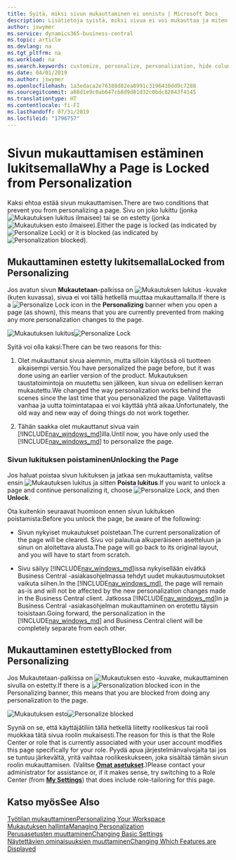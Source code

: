 ```yaml
---
title: Syitä, miksi sivun mukauttaminen ei onnistu | Microsoft Docs
description: Lisätietoja syistä, miksi sivua ei voi mukauttaa ja miten sivun lukituksen voi avata mukauttamista varten.
author: jswymer
ms.service: dynamics365-business-central
ms.topic: article
ms.devlang: na
ms.tgt_pltfrm: na
ms.workload: na
ms.search.keywords: customize, personalize, personalization, hide columns, remove fields, move fields
ms.date: 04/01/2019
ms.author: jswymer
ms.openlocfilehash: 1a3edaca2e76388d82ea8991c3196410dd9c7288
ms.sourcegitcommit: a88d1e9c0ab647cb8d9d81d32c0bdc82843f4145
ms.translationtype: HT
ms.contentlocale: fi-FI
ms.lasthandoff: 07/31/2019
ms.locfileid: "1796757"
---
```

# <a name="why-a-page-is-locked-from-personalization"></a><span data-ttu-id="58785-103">Sivun mukauttamisen estäminen lukitsemalla</span><span class="sxs-lookup"><span data-stu-id="58785-103">Why a Page is Locked from Personalization</span></span>

<span data-ttu-id="58785-104">Kaksi ehtoa estää sivun mukauttamisen.</span><span class="sxs-lookup"><span data-stu-id="58785-104">There are two conditions that prevent you from personalizing a page.</span></span> <span data-ttu-id="58785-105">Sivu on joko lukittu (jonka ![Mukautuksen lukitus](media/personalization-lock-icon.png "Mukautuksen lukitus") ilmaisee) tai se on estetty (jonka ![Mukautuksen esto](media/personalization-blocked-icon.png "Mukautuksen esto") ilmaisee).</span><span class="sxs-lookup"><span data-stu-id="58785-105">Either the page is locked (as indicated by ![Personalize Lock](media/personalization-lock-icon.png "Personalize lock")) or it is blocked (as indicated by ![Personalization blocked](media/personalization-blocked-icon.png "Personalization blocked")).</span></span>

## <a name="locked-from-personalizing"></a><span data-ttu-id="58785-106">Mukauttaminen estetty lukitsemalla</span><span class="sxs-lookup"><span data-stu-id="58785-106">Locked from Personalizing</span></span>

<span data-ttu-id="58785-107">Jos avatun sivun **Mukautetaan**-palkissa on ![Mukautuksen lukitus](media/personalization-lock-icon.png "Mukautuksen lukitus") -kuvake (kuten kuvassa), sivua ei voi tällä hetkellä muuttaa mukauttamalla.</span><span class="sxs-lookup"><span data-stu-id="58785-107">If there is a ![Personalize Lock](media/personalization-lock-icon.png "Personalize lock") icon in the **Personalizing** banner when you open a page (as shown), this means that you are currently prevented from making any more personalization changes to the page.</span></span>

<span data-ttu-id="58785-108">![Mukautuksen lukitus](media/personalization-locked.png "Mukautuksen lukitus")</span><span class="sxs-lookup"><span data-stu-id="58785-108">![Personalize Lock](media/personalization-locked.png "Personalize lock")</span></span>


<!-- This is because we changed the way personalization works behind the scenes since the last time that you personalized the page. Unfortunately, the old way and new of doing things do not work together.

The page currently includes the last personalization changes that you made. If you want to continue personalizing the page, then you can choose the lock icon and then **Unlock**. Just be aware that if you choose to unlock the page, the current personalization of the page will be cleared, and you will have to start from scratch.
-->

<span data-ttu-id="58785-109">Syitä voi olla kaksi:</span><span class="sxs-lookup"><span data-stu-id="58785-109">There can be two reasons for this:</span></span>

1. <span data-ttu-id="58785-110">Olet mukauttanut sivua aiemmin, mutta silloin käytössä oli tuotteen aikaisempi versio.</span><span class="sxs-lookup"><span data-stu-id="58785-110">You have personalized the page before, but it was done using an earlier version of the product.</span></span> <span data-ttu-id="58785-111">Mukautuksen taustatoimintoja on muutettu sen jälkeen, kun sivua on edellisen kerran mukautettu.</span><span class="sxs-lookup"><span data-stu-id="58785-111">We changed the way personalization works behind the scenes since the last time that you personalized the page.</span></span> <span data-ttu-id="58785-112">Valitettavasti vanhaa ja uutta toimintatapaa ei voi käyttää yhtä aikaa.</span><span class="sxs-lookup"><span data-stu-id="58785-112">Unfortunately, the old way and new way of doing things do not work together.</span></span>

2. <span data-ttu-id="58785-113">Tähän saakka olet mukauttanut sivua vain [!INCLUDE[nav_windows_md](includes/nav_windows_md.md)]illa.</span><span class="sxs-lookup"><span data-stu-id="58785-113">Until now, you have only used the [!INCLUDE[nav_windows_md](includes/nav_windows_md.md)] to personalize the page.</span></span>

### <a name="unlocking-the-page"></a><span data-ttu-id="58785-114">Sivun lukituksen poistaminen</span><span class="sxs-lookup"><span data-stu-id="58785-114">Unlocking the Page</span></span>

<span data-ttu-id="58785-115">Jos haluat poistaa sivun lukituksen ja jatkaa sen mukauttamista, valitse ensin ![Mukautuksen lukitus](media/personalization-lock-icon.png "Mukautuksen lukitus") ja sitten **Poista lukitus**.</span><span class="sxs-lookup"><span data-stu-id="58785-115">If you want to unlock a page and continue personalizing it, choose ![Personalize Lock](media/personalization-lock-icon.png "Personalize lock"), and then **Unlock**.</span></span>  

<span data-ttu-id="58785-116">Ota kuitenkin seuraavat huomioon ennen sivun lukituksen poistamista:</span><span class="sxs-lookup"><span data-stu-id="58785-116">Before you unlock the page, be aware of the following:</span></span>

- <span data-ttu-id="58785-117">Sivun nykyiset mukautukset poistetaan.</span><span class="sxs-lookup"><span data-stu-id="58785-117">The current personalization of the page will be cleared.</span></span> <span data-ttu-id="58785-118">Sivu voi palautua alkuperäiseen asetteluun ja sinun on aloitettava alusta.</span><span class="sxs-lookup"><span data-stu-id="58785-118">The page will go back to its original layout, and you will have to start from scratch.</span></span>

- <span data-ttu-id="58785-119">Sivu säilyy [!INCLUDE[nav_windows_md](includes/nav_windows_md.md)]issa nykyisellään eivätkä Business Central -asiakasohjelmassa tehdyt uudet mukautusmuutokset vaikuta siihen.</span><span class="sxs-lookup"><span data-stu-id="58785-119">In the [!INCLUDE[nav_windows_md](includes/nav_windows_md.md)], the page will remain as-is and will not be affected by the new personalization changes made in the Business Central client.</span></span> <span data-ttu-id="58785-120">Jatkossa [!INCLUDE[nav_windows_md](includes/nav_windows_md.md)]in ja Business Central -asiakasohjelman mukauttaminen on erotettu täysin toisistaan.</span><span class="sxs-lookup"><span data-stu-id="58785-120">Going forward, the personalization in the [!INCLUDE[nav_windows_md](includes/nav_windows_md.md)] and Business Central client will be completely separate from each other.</span></span>

## <a name="blocked-from-personalizing"></a><span data-ttu-id="58785-121">Mukauttaminen estetty</span><span class="sxs-lookup"><span data-stu-id="58785-121">Blocked from Personalizing</span></span>

<span data-ttu-id="58785-122">Jos Mukautetaan-palkissa on ![Mukautuksen esto](media/personalization-blocked-icon.png "Mukautuksen esto") -kuvake, mukauttaminen sivulla on estetty.</span><span class="sxs-lookup"><span data-stu-id="58785-122">If there is a ![Personalization blocked](media/personalization-blocked-icon.png "Personalization blocked") icon in the Personalizing banner, this means that you are blocked from doing any personalization to the page.</span></span>

<span data-ttu-id="58785-123">![Mukautuksen esto](media/personalization-blocked.png "Mukautuksen esto")</span><span class="sxs-lookup"><span data-stu-id="58785-123">![Personalize blocked](media/personalization-blocked.png "Personalize lock")</span></span>

<span data-ttu-id="58785-124">Syynä on se, että käyttäjätiliin tällä hetkellä liitetty roolikeskus tai rooli muokkaa tätä sivua roolin mukaisesti.</span><span class="sxs-lookup"><span data-stu-id="58785-124">The reason for this is that the Role Center or role that is currently associated with your user account modifies this page specifically for your role.</span></span> <span data-ttu-id="58785-125">Pyydä apua järjestelmänvalvojalta tai jos se tuntuu järkevältä, yritä vaihtaa roolikeskukseen, joka sisältää tämän sivun roolin mukauttamisen. (Valitse [**Omat asetukset**](https://businesscentral.dynamics.com?page=9176 "Siirry suoraan Business Centralin käyttäjäasetusten sivulle").)</span><span class="sxs-lookup"><span data-stu-id="58785-125">Please contact your administrator for assistance or, if it makes sense, try switching to a Role Center (from  [**My Settings**](https://businesscentral.dynamics.com?page=9176 "Go directly to your user settings page in Business Central")) that does include role-tailoring for this page.</span></span>

## <a name="see-also"></a><span data-ttu-id="58785-126">Katso myös</span><span class="sxs-lookup"><span data-stu-id="58785-126">See Also</span></span>
[<span data-ttu-id="58785-127">Työtilan mukauttaminen</span><span class="sxs-lookup"><span data-stu-id="58785-127">Personalizing Your Workspace</span></span>](ui-personalization-manage.md)  
[<span data-ttu-id="58785-128">Mukautuksen hallinta</span><span class="sxs-lookup"><span data-stu-id="58785-128">Managing Personalization</span></span>](ui-personalization-manage.md)  
[<span data-ttu-id="58785-129">Perusasetusten muuttaminen</span><span class="sxs-lookup"><span data-stu-id="58785-129">Changing Basic Settings</span></span>](ui-change-basic-settings.md)  
[<span data-ttu-id="58785-130">Näytettävien ominaisuuksien muuttaminen</span><span class="sxs-lookup"><span data-stu-id="58785-130">Changing Which Features are Displayed</span></span>](ui-experiences.md)  
